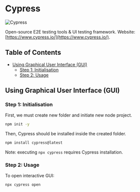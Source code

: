 <!-- omit in toc -->
# Cypress

![Cypress](https://www.cypress.io/_astro/navbar-brand.0d71ff96.svg)

Open-source E2E testing tools & UI testing framework. Website: [https://www.cypress.io/](https://www.cypress.io/).

<!-- omit in toc -->
## Table of Contents

- [Using Graphical User Interface (GUI)](#using-graphical-user-interface-gui)
  - [Step 1: Initialisation](#step-1-initialisation)
  - [Step 2: Usage](#step-2-usage)

## Using Graphical User Interface (GUI)

### Step 1: Initialisation

First, we must create new folder and initiate new node project.

```bash
npm init -y
```

Then, Cypress should be installed inside the created folder.

```bash
npm install cypress@latest
```

Note: executing `npx cypress` requires Cypress installation.

### Step 2: Usage

To open interactive GUI:

```bash
npx cypress open
```
